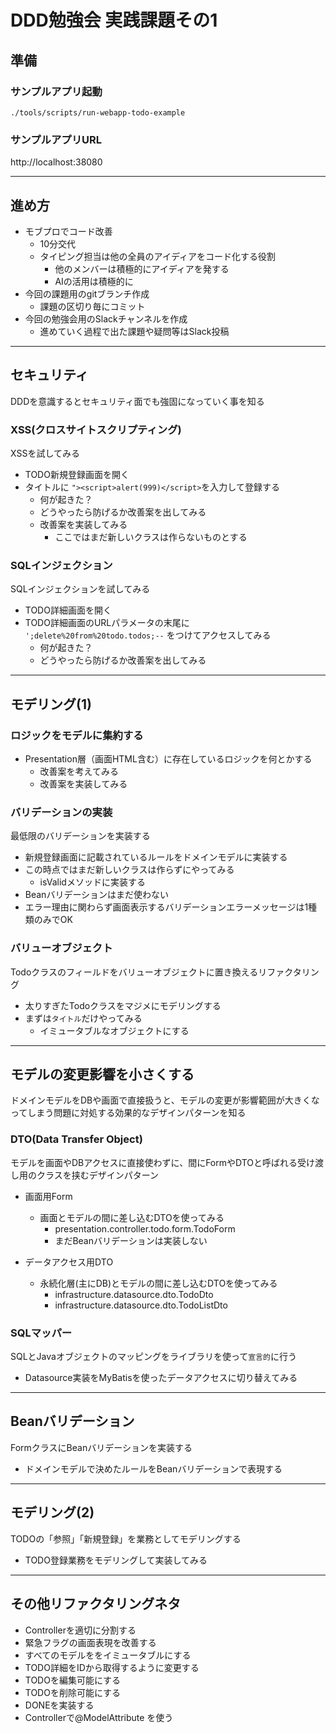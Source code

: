 # DDD勉強会 実践課題その1

## 準備
### サンプルアプリ起動
```shell
./tools/scripts/run-webapp-todo-example
```

### サンプルアプリURL
http://localhost:38080

---

## 進め方

- モブプロでコード改善
  - 10分交代
  - タイピング担当は他の全員のアイディアをコード化する役割
    - 他のメンバーは積極的にアイディアを発する
    - AIの活用は積極的に
- 今回の課題用のgitブランチ作成
  - 課題の区切り毎にコミット
- 今回の勉強会用のSlackチャンネルを作成
  - 進めていく過程で出た課題や疑問等はSlack投稿

---

## セキュリティ
DDDを意識するとセキュリティ面でも強固になっていく事を知る
### XSS(クロスサイトスクリプティング)
XSSを試してみる
- TODO新規登録画面を開く
- タイトルに `"><script>alert(999)</script>`を入力して登録する
  - 何が起きた？
  - どうやったら防げるか改善案を出してみる
  - 改善案を実装してみる
    - ここではまだ新しいクラスは作らないものとする

### SQLインジェクション
SQLインジェクションを試してみる
- TODO詳細画面を開く
- TODO詳細画面のURLパラメータの末尾に `';delete%20from%20todo.todos;--` をつけてアクセスしてみる 
  - 何が起きた？
  - どうやったら防げるか改善案を出してみる

---

## モデリング(1)

### ロジックをモデルに集約する
- Presentation層（画面HTML含む）に存在しているロジックを何とかする
  - 改善案を考えてみる
  - 改善案を実装してみる

### バリデーションの実装
最低限のバリデーションを実装する
- 新規登録画面に記載されているルールをドメインモデルに実装する
- この時点ではまだ新しいクラスは作らずにやってみる
  - isValidメソッドに実装する
- Beanバリデーションはまだ使わない
- エラー理由に関わらず画面表示するバリデーションエラーメッセージは1種類のみでOK

### バリューオブジェクト
Todoクラスのフィールドをバリューオブジェクトに置き換えるリファクタリング
- 太りすぎたTodoクラスをマジメにモデリングする
- まずは`タイトル`だけやってみる
  - イミュータブルなオブジェクトにする

---

## モデルの変更影響を小さくする
ドメインモデルをDBや画面で直接扱うと、モデルの変更が影響範囲が大きくなってしまう問題に対処する効果的なデザインパターンを知る

### DTO(Data Transfer Object)
モデルを画面やDBアクセスに直接使わずに、間にFormやDTOと呼ばれる受け渡し用のクラスを挟むデザインパターン

- 画面用Form
  - 画面とモデルの間に差し込むDTOを使ってみる
    - presentation.controller.todo.form.TodoForm
    - まだBeanバリデーションは実装しない

- データアクセス用DTO
  - 永続化層(主にDB)とモデルの間に差し込むDTOを使ってみる
    - infrastructure.datasource.dto.TodoDto
    - infrastructure.datasource.dto.TodoListDto

### SQLマッパー
SQLとJavaオブジェクトのマッピングをライブラリを使って`宣言的`に行う
- Datasource実装をMyBatisを使ったデータアクセスに切り替えてみる

---

## Beanバリデーション
FormクラスにBeanバリデーションを実装する
- ドメインモデルで決めたルールをBeanバリデーションで表現する

---

## モデリング(2)
TODOの「参照」「新規登録」を業務としてモデリングする
- TODO登録業務をモデリングして実装してみる


---

## その他リファクタリングネタ

- Controllerを適切に分割する
- 緊急フラグの画面表現を改善する
- すべてのモデルををイミュータブルにする
- TODO詳細をIDから取得するように変更する
- TODOを編集可能にする
- TODOを削除可能にする
- DONEを実装する
- Controllerで@ModelAttribute を使う